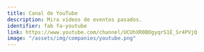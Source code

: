 ```yaml
---
title: Canal de YouTube
description: Mira vídeos de eventos pasados.
identifier: fab fa-youtube
link: https://www.youtube.com/channel/UCUhXR0BOgyqrS1E_Sr4PVjQ
image: "/assets/img/companies/youtube.png"
---
```

